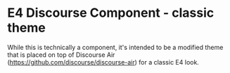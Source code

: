 # E4 Discourse Component - classic theme
While this is technically a component, it's intended to be a modified theme that is placed on top of Discourse Air (https://github.com/discourse/discourse-air) for a classic E4 look.
